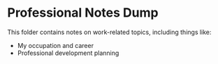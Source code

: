 # Professional Notes Dump

This folder contains notes on work-related topics, including things like:

- My occupation and career
- Professional development planning